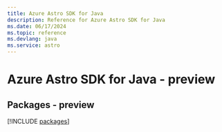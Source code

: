 ```yaml
---
title: Azure Astro SDK for Java
description: Reference for Azure Astro SDK for Java
ms.date: 06/17/2024
ms.topic: reference
ms.devlang: java
ms.service: astro
---
```

# Azure Astro SDK for Java - preview
## Packages - preview
[!INCLUDE [packages](astro-index.md)]
